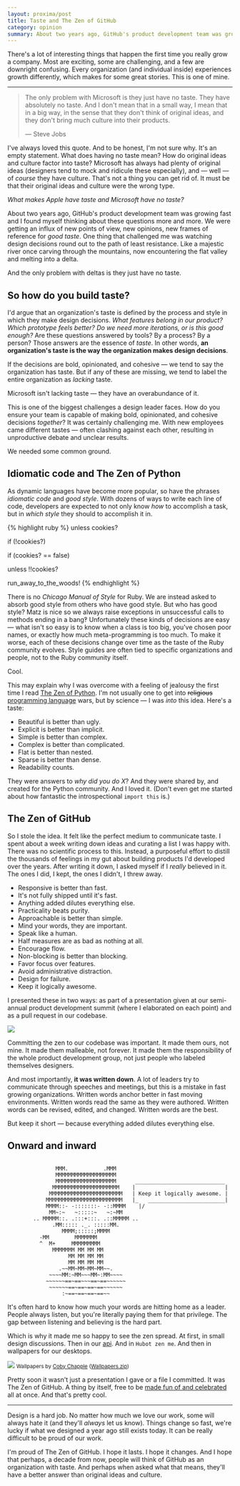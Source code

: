 ```yaml
---
layout: proxima/post
title: Taste and The Zen of GitHub
category: opinion
summary: About two years ago, GitHub's product development team was growing fast and I found myself thinking about taste a lot. We were getting an influx of new points of view, new opinions, new frames of reference for <em>good taste</em>. But how do you ensure your organization has good taste?
---
```



There's a lot of interesting things that happen the first time you really grow a company. Most are exciting, some are challenging, and a few are downright confusing. Every organization (and individual inside) experiences growth differently, which makes for some great stories. This is one of mine.

* * * *

> The only problem with Microsoft is they just have no taste. They have absolutely no taste. And I don't mean that in a small way, I mean that in a big way, in the sense that they don't think of original ideas, and they don't bring much culture into their products.
>
> — Steve Jobs

I've always loved this quote. And to be honest, I'm not sure why. It's an empty statement. What does having no taste mean? How do original ideas and culture factor into taste? Microsoft has always had plenty of original ideas (designers tend to mock and ridicule these especially), and — well — of *course* they have culture. That's not a thing you can get rid of. It must be that their original ideas and culture were the wrong type.

*What makes Apple have taste and Microsoft have no taste?*

About two years ago, GitHub's product development team was growing fast and I found myself thinking about these questions more and more. We were getting an influx of new points of view, new opinions, new frames of reference for *good taste*. One thing that challenged me was watching design decisions round out to the path of least resistance. Like a majestic river once carving through the mountains, now encountering the flat valley and melting into a delta.

And the only problem with deltas is they just have no taste.

## So how do you build taste?

I'd argue that an organization's taste is defined by the process and style in which they make design decisions. _What features belong in our product? Which prototype feels better? Do we need more iterations, or is this good enough?_ Are these questions answered by tools? By a process? By a person? Those answers are the essence of *taste*. In other words, **an organization's taste is the way the  organization makes design decisions**.

If the decisions are bold, opinionated, and cohesive — we tend to say the organization has taste. But if any of these are missing, we tend to label the entire organization as _lacking_ taste.

Microsoft isn't lacking taste — they have an overabundance of it.

This is one of the biggest challenges a design leader faces. How do you ensure your team is capable of making bold, opinionated, and cohesive decisions *together*? It was certainly challenging me. With new employees came different tastes — often clashing against each other, resulting in unproductive debate and unclear results.

We needed some common ground.

## Idiomatic code and The Zen of Python

As dynamic languages have become more popular, so have the phrases *idiomatic code* and *good style*. With dozens of ways to write each line of code, developers are expected to not only know _how_ to accomplish a task, but in _which style_ they should to accomplish it in.

{% highlight ruby %}
unless cookies?

if (!cookies?)

if (cookies? == false)

unless !!cookies?

run_away_to_the_woods!
{% endhighlight %}


There is no *Chicago Manual of Style* for Ruby. We are instead asked to absorb good style from others who have good style. But who has good style? Matz is nice so we always raise exceptions in unsuccessful calls to methods ending in a bang‽ Unfortunately these kinds of decisions are easy — what isn't so easy is to know when a class is too big, you've chosen poor names, or exactly how much meta-programming is too much. To make it worse, each of these decisions change over time as the taste of the Ruby community evolves. Style guides are often tied to specific organizations and people, not to the Ruby community itself.

Cool.

This may explain why I was overcome with a feeling of jealousy the first time I read [The Zen of Python](http://legacy.python.org/dev/peps/pep-0020/). I'm not usually one to get into <strike>religious</strike> <ins>programming language</ins> wars, but by science — I was _into_ this idea. Here's a taste:

- Beautiful is better than ugly.
- Explicit is better than implicit.
- Simple is better than complex.
- Complex is better than complicated.
- Flat is better than nested.
- Sparse is better than dense.
- Readability counts.

They were answers to *why did you do X*? And they were shared by, and created for the Python community. And I loved it. (Don't even get me started about how fantastic the introspectional `import this` is.)

## The Zen of GitHub

So I stole the idea. It felt like the perfect medium to communicate taste. I spent about a week writing down ideas and curating a list I was happy with. There was no scientific process to this. Instead, a purposeful effort to distill the thousands of feelings in my gut about building products I'd developed over the years. After writing it down, I asked myself if I *really* believed in it. The ones I did, I kept, the ones I didn't, I threw away.

* Responsive is better than fast.
* It's not fully shipped until it's fast.
* Anything added dilutes everything else.
* Practicality beats purity.
* Approachable is better than simple.
* Mind your words, they are important.
* Speak like a human.
* Half measures are as bad as nothing at all.
* Encourage flow.
* Non-blocking is better than blocking.
* Favor focus over features.
* Avoid administrative distraction.
* Design for failure.
* Keep it logically awesome.

I presented these in two ways: as part of a presentation given at our semi-annual product development summit (where I elaborated on each point) and as a pull request in our codebase.

<div class="figure">
<img src="https://assets.warpspire.com/images/zen/zen.jpg" />
</div>

Committing the zen to our codebase was important. It made them ours, not mine. It made them malleable, not forever. It made them the responsibility of the whole product development group, not just people who labeled themselves designers.

And most importantly, **it was written down**. A lot of leaders try to communicate through speeches and meetings, but this is a mistake in fast growing organizations. Written words anchor better in fast moving environments. Written words read the same as they were authored. Written words can be revised, edited, and changed. Written words are the best.

But keep it short — because everything added dilutes everything else.

## Onward and inward

```

               MMM.           .MMM
               MMMMMMMMMMMMMMMMMMM
               MMMMMMMMMMMMMMMMMMM      ____________________________
              MMMMMMMMMMMMMMMMMMMMM    |                            |
             MMMMMMMMMMMMMMMMMMMMMMM   | Keep it logically awesome. |
            MMMMMMMMMMMMMMMMMMMMMMMM   |_   ________________________|
            MMMM::- -:::::::- -::MMMM    |/
             MM~:~   ~:::::~   ~:~MM
        .. MMMMM::. .:::+:::. .::MMMMM ..
              .MM::::: ._. :::::MM.
                 MMMM;:::::;MMMM
          -MM        MMMMMMM
          ^  M+     MMMMMMMMM
              MMMMMMM MM MM MM
                   MM MM MM MM
                   MM MM MM MM
                .~~MM~MM~MM~MM~~.
             ~~~~MM:~MM~~~MM~:MM~~~~
            ~~~~~~==~==~~~==~==~~~~~~
             ~~~~~~==~==~==~==~~~~~~
                 :~==~==~==~==~~
```

It's often hard to know how much your words are hitting home as a leader. People always listen, but you're literally paying them for that privilege. The gap between listening and believing is the hard part.

Which is why it made me so happy to see the zen spread. At first, in small design discussions. Then in our [api](https://api.github.com/zen). And in `Hubot zen me`. And then in wallpapers for our desktops.

<div class="figure">
<img src="https://assets.warpspire.com/images/zen/wallpapers.jpg" />
<small>Wallpapers by <a href="http://cobyism.com">Coby Chapple</a> (<a href="https://assets.warpspire.com/images/zen/GitHub%20Zen%20Wallpapers.zip">Wallpapers.zip</a>)</small>
</div>

Pretty soon it wasn't just a presentation I gave or a file I committed. It was The Zen of GitHub. A thing by itself, free to be [made fun of and celebrated](https://api.github.com/octocat) all at once. And that's pretty cool.

* * * *

Design is a hard job. No matter how much we love our work, some will always hate it (and they'll *always* let us know). Things change so fast, we're lucky if what we designed a year ago still exists today. It can be really difficult to be proud of our work.

I'm proud of The Zen of GitHub. I hope it lasts. I hope it changes. And I hope that perhaps, a decade from now, people will think of GitHub as an organization with taste. And perhaps when asked what that means, they'll have a better answer than original ideas and culture.
